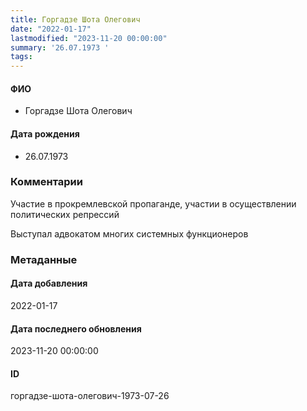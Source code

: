 ```yaml
---
title: Горгадзе Шота Олегович
date: "2022-01-17"
lastmodified: "2023-11-20 00:00:00"
summary: '26.07.1973 '
tags: 
---
```

<!--# pp1-->
<!--## Фигурант-->
<!--### Личные данные-->
#### ФИО
- Горгадзе Шота Олегович
#### Дата рождения
- 26.07.1973
### Комментарии
Участие в прокремлевской пропаганде, участии в осуществлении политических репрессий
 
 Выступал адвокатом многих системных функционеров
### Метаданные
#### Дата добавления
2022-01-17
#### Дата последнего обновления
2023-11-20 00:00:00
#### ID
горгадзе-шота-олегович-1973-07-26
<!--## END;-->
